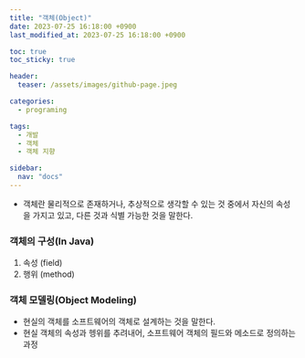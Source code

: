 ```yaml
---
title: "객체(Object)"
date: 2023-07-25 16:18:00 +0900
last_modified_at: 2023-07-25 16:18:00 +0900

toc: true
toc_sticky: true

header: 
  teaser: /assets/images/github-page.jpeg

categories:
  - programing

tags: 
  - 개발
  - 객체
  - 객체 지향

sidebar:
  nav: "docs"
---
```

- 객체란 물리적으로 존재하거나, 추상적으로 생각할 수 있는 것 중에서 자신의 속성을 가지고 있고, 다른 것과 식별 가능한 것을 말한다.

### 객체의 구성(In Java)

1. 속성 (field)
2. 행위 (method)

### 객체 모델링(Object Modeling)

- 현실의 객체를 소프트웨어의 객체로 설계하는 것을 말한다.
- 현실 객체의 속성과 헹위를 추려내어, 소프트웨어 객체의 필드와 메소드로 정의하는 과정
